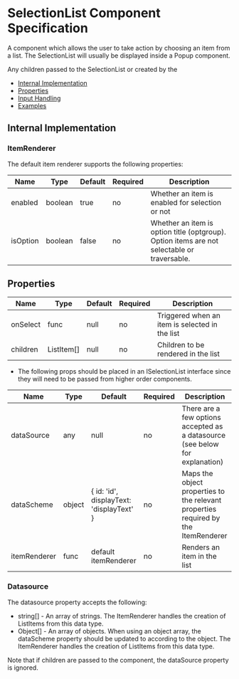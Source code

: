 # SelectionList Component Specification

A component which allows the user to take action by choosing an item from a list. The SelectionList will usually be displayed inside a Popup component.

Any children passed to the SelectionList or created by the

* [Internal Implementation](#internal-implementation)
* [Properties](#properties)
* [Input Handling](#input-handling)
* [Examples](#examples)

## Internal Implementation

### ItemRenderer

The default item renderer supports the following properties:

| Name | Type | Default | Required | Description |
| -- | -- | -- | -- | -- |
| enabled | boolean | true | no | Whether an item is enabled for selection or not |
| isOption | boolean | false | no | Whether an item is option title (optgroup). Option items are not selectable or traversable. |

## Properties

| Name | Type | Default | Required | Description |
| -- | -- | -- | -- | -- |
| onSelect | func | null | no | Triggered when an item is selected in the list |
| children | ListItem[] | null | no | Children to be rendered in the list |

* The following props should be placed in an ISelectionList interface since they will need to be passed from higher order components.

| Name | Type | Default | Required | Description |
| -- | -- | -- | -- | -- |
| dataSource | any | null | no | There are a few options accepted as a datasource (see below for explanation) |
| dataScheme | object | { id: 'id', displayText: 'displayText' } | no | Maps the object properties to the relevant properties required by the ItemRenderer |
| itemRenderer | func | default itemRenderer | no | Renders an item in the list |

### Datasource

The datasource property accepts the following:
* string[] - An array of strings. The ItemRenderer handles the creation of ListItems from this data type.
* Object[] - An array of objects. When using an object array, the dataScheme property should be updated to according to the object. The  ItemRenderer handles the creation of ListItems from this data type.

Note that if children are passed to the component, the dataSource property is ignored.

